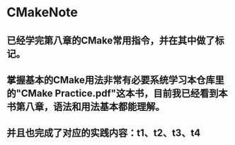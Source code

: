 # CMakeNote

## 已经学完第八章的CMake常用指令，并在其中做了标记。

## 掌握基本的CMake用法非常有必要系统学习本仓库里的"CMake Practice.pdf"这本书，目前我已经看到本书第八章，语法和用法基本都能理解。

## 并且也完成了对应的实践内容：t1、t2、t3、t4
